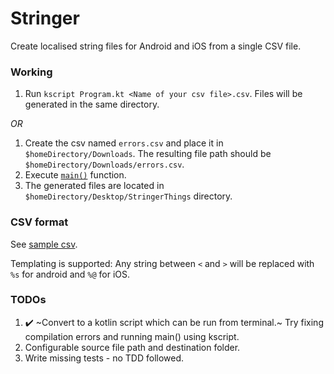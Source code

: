 # Stringer
Create localised string files for Android and iOS from a single CSV file.


### Working
1. Run `kscript Program.kt <Name of your csv file>.csv`. Files will be generated in the same directory.


*OR*
1. Create the csv named `errors.csv` and place it in `$homeDirectory/Downloads`. The resulting file path should be `$homeDirectory/Downloads/errors.csv`.
2. Execute [`main()`](https://github.com/GurpreetSK95/Stringer/blob/master/src/main/kotlin/com/gurpreetsk/Main.kt) function.
3. The generated files are located in `$homeDirectory/Desktop/StringerThings` directory.


### CSV format
See [sample csv](https://github.com/GurpreetSK95/Stringer/blob/master/SampleErrors.csv).

Templating is supported: Any string between `<` and `>` will be replaced with `%s` for android and `%@` for iOS.


### TODOs
1. :heavy_check_mark: ~Convert to a kotlin script which can be run from terminal.~ Try fixing compilation errors and running main() using kscript.
2. Configurable source file path and destination folder.
3. Write missing tests - no TDD followed.
